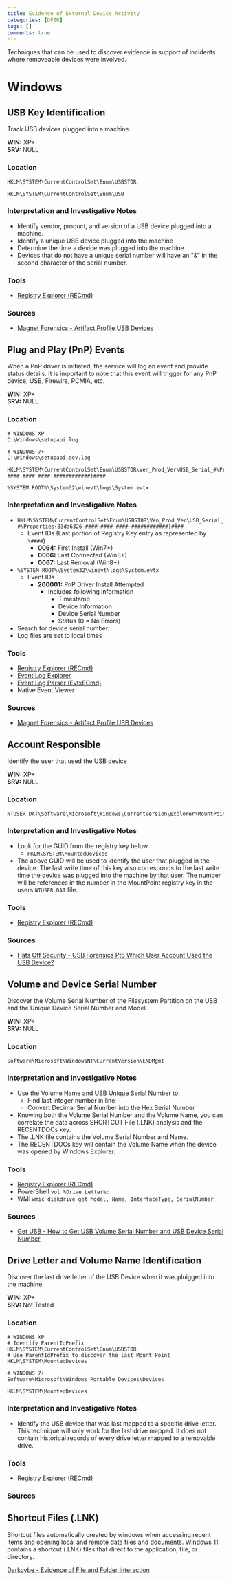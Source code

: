 ```yaml
---
title: Evidence of External Device Activity
categories: [DFIR]
tags: []
comments: true
---
```

Techniques that can be used to discover evidence in support of incidents where removeable devices were involved.

# Windows

## USB Key Identification
Track USB devices plugged into a machine.

**WIN:** XP+ <br>
**SRV:** NULL

### Location
```plaintext
HKLM\SYSTEM\CurrentControlSet\Enum\USBSTOR

HKLM\SYSTEM\CurrentControlSet\Enum\USB
```

### Interpretation and Investigative Notes
- Identify vendor, product, and version of a USB device plugged into a machine.
- Identify a unique USB device plugged into the machine
- Determine the time a device was plugged into the machine
- Devices that do not have a unique serial number will have an "&" in the second character of the serial number.
  
### Tools
- [Registry Explorer (RECmd)](https://www.sans.org/tools/registry-explorer/)

### Sources
- [Magnet Forensics - Artifact Profile USB Devices](https://www.magnetforensics.com/blog/artifact-profile-usb-devices/)

## Plug and Play (PnP) Events
When a PnP driver is initiated, the service will log an event and provide status details. It is important to note that this event will trigger for any PnP device, USB, Firewire, PCMIA, etc.

**WIN:** XP+ <br>
**SRV:** NULL

### Location
```plaintext
# WINDOWS XP
C:\Windows\setupapi.log

# WINDOWS 7+
C:\Windows\setupapi.dev.log

HKLM\SYSTEM\CurrentControlSet\Enum\USBSTOR\Ven_Prod_Ver\USB_Serial_#\Properties{83da6326-####-####-####-############}####

%SYSTEM ROOT%\System32\winevt\logs\System.evtx
```

### Interpretation and Investigative Notes
- `HKLM\SYSTEM\CurrentControlSet\Enum\USBSTOR\Ven_Prod_Ver\USB_Serial_#\Properties{83da6326-####-####-####-############}####`
  - Event IDs (Last portion of Registry Key entry as represented by `\####`)
    - **0064:** First Install (Win7+)
    - **0066:** Last Connected (Win8+)
    - **0067:** Last Removal (Win8+)
- `%SYSTEM ROOT%\System32\winevt\logs\System.evtx`
  - Event IDs
    - **200001:** PnP Driver Install Attempted
      - Includes following information
        - Timestamp
        - Device Information
        - Device Serial Number
        - Status (0 = No Errors)
- Search for device serial number.
- Log files are set to local times
  
### Tools
- [Registry Explorer (RECmd)](https://www.sans.org/tools/registry-explorer/)
- [Event Log Explorer](https://www.eventlogxp.com/)
- [Event Log Parser (EvtxECmd)](https://github.com/EricZimmerman/evtx)
- Native Event Viewer

### Sources
- [Magnet Forensics - Artifact Profile USB Devices](https://www.magnetforensics.com/blog/artifact-profile-usb-devices/)

## Account Responsible
Identify the user that used the USB device

**WIN:** XP+ <br>
**SRV:** NULL

### Location
```plaintext
NTUSER.DAT\Software\Microsoft\Windows\CurrentVersion\Explorer\MountPoints2
```

### Interpretation and Investigative Notes
- Look for the GUID from the registry key below
  - `HKLM\SYSTEM\MountedDevices`
- The above GUID will be used to identify the user that plugged in the device. The last write time of this key also corresponds to the last write time the device was plugged into the machine by that user. The number will be references in the number in the MountPoint registry key in the users `NTUSER.DAT` file.
  
### Tools
- [Registry Explorer (RECmd)](https://www.sans.org/tools/registry-explorer/)

### Sources
- [Hats Off Security - USB Forensics Pt6 Which User Account Used the USB Device?](https://hatsoffsecurity.com/2014/06/17/usb-forensics-pt-6-which-user-account-used-the-usb-device/)

## Volume and Device Serial Number
Discover the Volume Serial Number of the Filesystem Partition on the USB and the Unique Device Serial Number and Model.

**WIN:** XP+ <br>
**SRV:** NULL

### Location
```plaintext
Software\Microsoft\WindowsNT\CurrentVersion\ENDMgmt
```

### Interpretation and Investigative Notes
- Use the Volume Name and USB Unique Serial Number to:
  - Find last integer number in line
  - Convert Decimal Serial Number into the Hex Serial Number
- Knowing both the Volume Serial Number and the Volume Name, you can correlate the data across SHORTCUT File (.LNK) analysis and the RECENTDOCs key.
- The .LNK file contains the Volume Serial Number and Name.
- The RECENTDOCs key will contain the Volume Name when the device was opened by Windows Explorer.
  
### Tools
- [Registry Explorer (RECmd)](https://www.sans.org/tools/registry-explorer/)
- PowerShell `vol %Drive Letter%:`
- WMI `wmic diskdrive get Model, Name, InterfaceType, SerialNumber`

### Sources
- [Get USB - How to Get USB Volume Serial Number and USB Device Serial Number](https://www.getusb.info/how-to-get-usb-volume-serial-number-and-usb-device-serial-number/#)

## Drive Letter and Volume Name Identification
Discover the last drive letter of the USB Device when it was pluigged into the machine.

**WIN:** XP+ <br>
**SRV:** Not Tested

### Location
```plaintext
# WINDOWS XP
# Identify ParentIdPrefix
HKLM\SYSTEM\CurrentControlSet\Enum\USBSTOR
# Use ParentIdPrefix to discover the last Mount Point
HKLM\SYSTEM\MountedDevices

# WINDOWS 7+
Software\Microsoft\Windows Portable Devices\Devices

HKLM\SYSTEM\MountedDevices
```

### Interpretation and Investigative Notes
- Identify the USB device that was last mapped to a specific drive letter. This technique will only work for the last drive mapped. It does not contain historical records of every drive letter mapped to a removable drive.
  
### Tools
- [Registry Explorer (RECmd)](https://www.sans.org/tools/registry-explorer/)

### Sources

## Shortcut Files (.LNK)
Shortcut files automatically created by windows when accessing recent items and opening local and remote data files and documents. Windows 11 contains a shortcut (.LNK) files that direct to the application, file, or directory.

[Darkcybe - Evidence of File and Folder Interaction](https://darkcybe.github.io/posts/DFIR_Evidence_of_File_and_Folder_Interaction/)